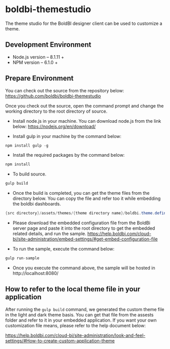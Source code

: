 # boldbi-themestudio
The theme studio for the BoldBI designer client can be used to customize a theme.

## Development Environment

* Node.js version – 8.1.11 +
* NPM version – 6.1.0 +

## Prepare Environment

You can check out the source from the repository below:
https://github.com/boldbi/boldbi-themestudio

Once you check out the source, open the command prompt and change the working directory to the root directory of source. 
 

* Install node.js in your machine. You can download node.js from the link below:
  https://nodejs.org/en/download/ 

* Install gulp in your machine by the command below: 

```csharp
npm install gulp -g
```

* Install the required packages by the command below: 

```csharp
npm install
```


* To build source.

```csharp
gulp build
```
* Once the build is completed, you can get the theme files from the directory below. You can copy the file and refer too it while embedding the boldbi dashboards. 
```csharp
{src directory}/assets/themes/{theme directory name}/boldbi.theme.definition.min.css
```

* Please download the embedded configuration file from the BoldBi server page and paste it into the root directory to get the embedded related details, and run the sample. 
https://help.boldbi.com/cloud-bi/site-administration/embed-settings/#get-embed-configuration-file 


* To run the sample, execute the command below:

```csharp
gulp run-sample
```

* Once you execute the command above, the sample will be hosted in 
http://localhost:8080/


## How to refer to the local theme file in your application

After running the `gulp build` command, we generated the custom theme file in the light and dark theme basis. You can get that file from the assests folder and refer to it in your embedded application. If you want your own customization file means, please refer to the help document below: 

https://help.boldbi.com/cloud-bi/site-administration/look-and-feel-settings/#How-to-create-custom-application-theme
